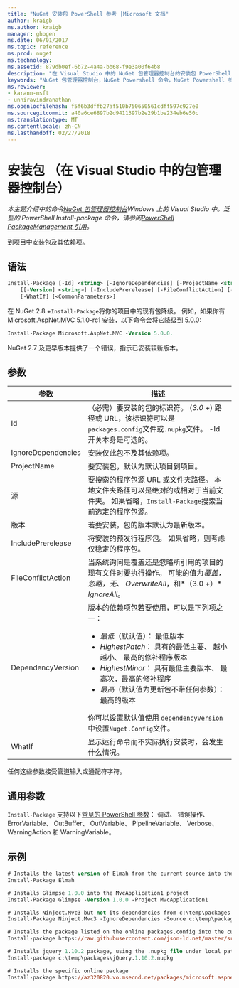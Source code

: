 ```yaml
---
title: "NuGet 安装包 PowerShell 参考 |Microsoft 文档"
author: kraigb
ms.author: kraigb
manager: ghogen
ms.date: 06/01/2017
ms.topic: reference
ms.prod: nuget
ms.technology: 
ms.assetid: 879db0ef-6b72-4a4a-bb68-f9e3a00f64b8
description: "在 Visual Studio 中的 NuGet 包管理器控制台的安装包 PowerShell 命令参考。"
keywords: "NuGet 包管理器控制台，NuGet Powershell 命令，NuGet Powershell 参考，安装包"
ms.reviewer:
- karann-msft
- unniravindranathan
ms.openlocfilehash: f5f6b3dffb27af510b750650561cdff597c927e0
ms.sourcegitcommit: a40a6ce6897b2d9411397b2e29b1be234eb6e50c
ms.translationtype: MT
ms.contentlocale: zh-CN
ms.lasthandoff: 02/27/2018
---
```

# <a name="install-package-package-manager-console-in-visual-studio"></a>安装包 （在 Visual Studio 中的包管理器控制台）

*本主题介绍中的命令[NuGet 包管理器控制台](package-manager-console.md)Windows 上的 Visual Studio 中。泛型的 PowerShell Install-package 命令，请参阅[PowerShell PackageManagement 引用](/powershell/module/packagemanagement/?view=powershell-6)。*

到项目中安装包及其依赖项。

## <a name="syntax"></a>语法

```ps
Install-Package [-Id] <string> [-IgnoreDependencies] [-ProjectName <string>] [[-Source] <string>] 
    [[-Version] <string>] [-IncludePrerelease] [-FileConflictAction] [-DependencyVersion]
    [-WhatIf] [<CommonParameters>]
```

在 NuGet 2.8 +`Install-Package`将你的项目中的现有包降级。 例如，如果你有 Microsoft.AspNet.MVC 5.1.0-rc1 安装，以下命令会将它降级到 5.0.0:

```ps
Install-Package Microsoft.AspNet.MVC -Version 5.0.0.
```

NuGet 2.7 及更早版本提供了一个错误，指示已安装较新版本。
  
## <a name="parameters"></a>参数

| 参数 | 描述 |
| --- | --- |
| Id | （必需）要安装的包的标识符。 (*3.0 +*) 路径或 URL，该标识符可以是`packages.config`文件或`.nupkg`文件。 -Id 开关本身是可选的。 |
| IgnoreDependencies | 安装仅此包不及其依赖项。 |
| ProjectName | 要安装包，默认为默认项目到项目。 |
| 源 | 要搜索的程序包源 URL 或文件夹路径。 本地文件夹路径可以是绝对的或相对于当前文件夹。 如果省略，`Install-Package`搜索当前选定的程序包源。 |
| 版本 | 若要安装，包的版本默认为最新版本。 |
| IncludePrerelease | 将安装的预发行程序包。 如果省略，则考虑仅稳定的程序包。 |
| FileConflictAction | 当系统询问是覆盖还是忽略所引用的项目的现有文件时要执行操作。 可能的值为*覆盖，忽略，无、 OverwriteAll*，和*（3.0 +）* *IgnoreAll*。 |
| DependencyVersion | 版本的依赖项包若要使用，可以是下列项之一：<br/><ul><li>*最低*（默认值）： 最低版本</li><li>*HighestPatch*： 具有的最低主要、 越小越小、 最高的修补程序版本</li><li>*HighestMinor*： 具有最低主要版本、 最高次，最高的修补程序</li><li>*最高*（默认值为更新包不带任何参数）： 最高的版本</li></ul>你可以设置默认值使用[ `dependencyVersion` ](../reference/nuget-config-file.md#config-section)中设置`Nuget.Config`文件。 |
| WhatIf | 显示运行命令而不实际执行安装时，会发生什么情况。 |

任何这些参数接受管道输入或通配符字符。

## <a name="common-parameters"></a>通用参数

`Install-Package` 支持以下[常见的 PowerShell 参数](http://go.microsoft.com/fwlink/?LinkID=113216)： 调试、 错误操作、 ErrorVariable、 OutBuffer、 OutVariable、 PipelineVariable、 Verbose、 WarningAction 和 WarningVariable。

## <a name="examples"></a>示例

```ps
# Installs the latest version of Elmah from the current source into the default project
Install-Package Elmah

# Installs Glimpse 1.0.0 into the MvcApplication1 project
Install-Package Glimpse -Version 1.0.0 -Project MvcApplication1

# Installs Ninject.Mvc3 but not its dependencies from c:\temp\packages
Install-Package Ninject.Mvc3 -IgnoreDependencies -Source c:\temp\packages

# Installs the package listed on the online packages.config into the current project
Install-package https://raw.githubusercontent.com/json-ld.net/master/src/JsonLD/packages.config

# Installs jquery 1.10.2 package, using the .nupkg file under local path of c:\temp\packages
Install-package c:\temp\packages\jQuery.1.10.2.nupkg

# Installs the specific online package
Install-package https://az320820.vo.msecnd.net/packages/microsoft.aspnet.mvc.5.2.3.nupkg
```

